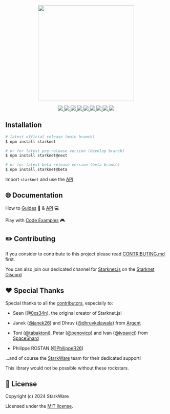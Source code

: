 <!-- logo -->
<p align="center">
  <img width='300' src="https://user-images.githubusercontent.com/2848732/226624229-7f1e5f8b-c550-47d4-85b2-5c90aee22417.png">
</p>

<!-- primary badges -->
<p align="center">
  <a href="https://github.com/starknet-io/starknet.js/actions">
    <img src="https://github.com/starknet-io/starknet.js/actions/workflows/manual-release.yml/badge.svg">
  </a>
  <a href="https://www.npmjs.com/package/starknet">
    <img src='https://img.shields.io/npm/v/starknet' />
  </a>
  <a href="https://www.npmjs.com/package/starknet">
    <img src='https://img.shields.io/npm/v/starknet/next' />
  </a>
  <a href="https://bundlephobia.com/package/starknet">
    <img src='https://img.shields.io/bundlephobia/minzip/starknet?color=success&label=size' />
  </a>
  <a href="https://www.npmjs.com/package/starknet">
    <img src='https://img.shields.io/npm/dt/starknet?color=blueviolet' />
  </a>
  <a href="https://github.com/starknet-io/starknet.js/blob/main/LICENSE/">
    <img src="https://img.shields.io/badge/license-MIT-black">
  </a>
  <a href="https://github.com/starknet-io/starknet.js/stargazers">
    <img src='https://img.shields.io/github/stars/starknet-io/starknet.js?color=yellow' />
  </a>
  <a href="https://starkware.co/">
    <img src="https://img.shields.io/badge/powered_by-StarkWare-navy">
  </a>
  <a href="https://twitter.com/starknetjs">
    <img src="https://img.shields.io/badge/follow_us-Twitter-blue">
  </a>
</p>

## Installation

```bash
# latest official release (main branch)
$ npm install starknet

# or for latest pre-release version (develop branch)
$ npm install starknet@next

# or for latest beta release version (beta branch)
$ npm install starknet@beta
```

Import `starknet` and use the [API](https://www.starknetjs.com/docs/API/).

## 🌐 Documentation

How to [Guides](https://www.starknetjs.com/docs/guides/intro) :book: & [API](https://www.starknetjs.com/docs/API/) 💻

Play with [Code Examples](https://github.com/PhilippeR26/starknet.js-workshop-typescript) :video_game:

## ✏️ Contributing

If you consider to contribute to this project please read [CONTRIBUTING.md](https://github.com/starknet-io/starknet.js/blob/main/CONTRIBUTING.md) first.

You can also join our dedicated channel for [Starknet.js](https://discord.com/channels/793094838509764618/1270119831559078061) on the [Starknet Discord](https://discord.com/invite/Ft6Xtzdg)

## ❤️ Special Thanks

Special thanks to all the [contributors](https://github.com/starknet-io/starknet.js/graphs/contributors), especially to:

- Sean ([@0xs34n](https://github.com/0xs34n)), the original creator of Starknet.js!

- Janek ([@janek26](https://github.com/janek26)) and Dhruv ([@dhruvkelawala](https://github.com/dhruvkelawala)) from [Argent](https://github.com/argentlabs)

- Toni ([@tabaktoni](https://github.com/tabaktoni)), Petar ([@penovicp](https://github.com/penovicp)) and Ivan ([@ivpavici](https://github.com/ivpavici)) from [SpaceShard](https://www.spaceshard.io/)

- Philippe ROSTAN ([@PhilippeR26](https://github.com/PhilippeR26))

...and of course the [StarkWare](https://starkware.co/) team for their dedicated support!

This library would not be possible without these rockstars.

## 📜 License

Copyright (c) 2024 StarkWare

Licensed under the [MIT license](https://github.com/starknet-io/starknet.js/blob/main/LICENSE).
